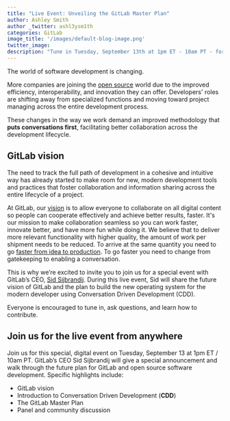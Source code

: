 ```yaml
---
title: "Live Event: Unveiling the GitLab Master Plan"
author: Ashley Smith 
author _twitter: ashl3ysm1th
categories: GitLab
image_title: '/images/default-blog-image.png'
twitter_image:
description: "Tune in Tuesday, September 13th at 1pm ET - 10am PT - for a special live event with GitLab CEO Sid Sijbrandij"
---
```


The world of software development is changing.

More companies are joining the [open source][trends-version-control] world
due to the improved efficiency, interoperability, and innovation they can offer.
Developers' roles are shifting away from specialized functions and moving toward
project managing across the entire development process. 

These changes in the way we work demand an improved methodology that **puts
conversations first**, facilitating better collaboration across the development lifecycle.

<!-- more -->

## GitLab vision

The need to track the full path of development in a cohesive and intuitive way has already
started to make room for new, modern development tools and practices that foster
collaboration and information sharing across the entire lifecycle of a project.

At GitLab, our [vision][gitlab-vision] is to allow everyone to collaborate on all
digital content so people can cooperate effectively and achieve better results,
faster. It's our mission to make collaboration seamless so you can work faster,
innovate better, and have more fun while doing it. We believe that to deliver
more relevant functionality with higher quality, the amount of work per shipment
needs to be reduced. To arrive at the same quantity you need to go [faster from idea
to production][post-ci-cd]. To go faster you need to change from gatekeeping to enabling a conversation.

This is why we’re excited to invite you to join us for a special event with
GitLab’s CEO, [Sid Sijbrandij]. During this live event, Sid will share the
future vision of GitLab and the plan to build the new operating
system for the modern developer using Conversation Driven Development (CDD).

Everyone is encouraged to tune in, ask questions, and learn how to contribute.

## Join us for the live event from anywhere

Join us for this special, digital event on Tuesday, September 13 at 1pm ET / 10am PT.
GitLab’s CEO Sid Sijbrandij will give a special announcement and walk through the
future plan for GitLab and open source software development. Specific highlights include:

- GitLab vision
- Introduction to Conversation Driven Development (**CDD**)
- The GitLab Master Plan
- Panel and community discussion

<!-- identifiers -->

[trends-version-control]: https://about.gitlab.com/2016/08/29/trends-in-version-control-land-open-source/
[gitlab-vision]: https://about.gitlab.com/direction/#vision
[post-ci-cd]: https://about.gitlab.com/2016/08/05/continuous-integration-delivery-and-deployment-with-gitlab/
[Sid Sijbrandij]: https://twitter.com/sytses
<!-- [event-page]: -->